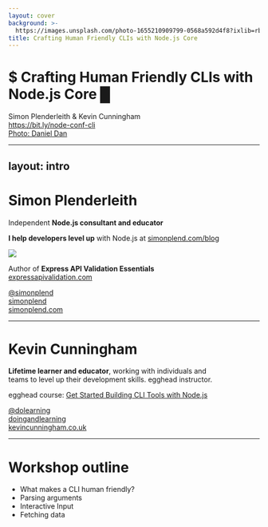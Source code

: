```yaml
---
layout: cover
background: >-
  https://images.unsplash.com/photo-1655210909799-0568a592d4f8?ixlib=rb-1.2.1&w=2400&q=80&fm=jpg&crop=entropy&cs=tinysrgb
title: Crafting Human Friendly CLIs with Node.js Core
---
```


# $ Crafting Human Friendly CLIs with Node.js Core █

<div class="uppercase text-sm tracking-widest">
Simon Plenderleith & Kevin Cunningham
</div>

<div class="text-4xl mt-8 tracking-widest">
	<a href="https://bit.ly/node-conf-cli">https://bit.ly/node-conf-cli</a>
</div>

<div class="abs-bl mx-14 my-12 flex opacity-40">
  <a href="https://unsplash.com/photos/F6iukRSCxaA">Photo: Daniel Dan</a>
</div>

---
layout: intro
---

# Simon Plenderleith

<div class="text-xl opacity-80">

<v-clicks>

Independent **Node.js consultant and educator**

**I help developers level up** with Node.js at [simonplend.com/blog](https://simonplend.com/blog)

</v-clicks>

<div class="block mt-6" v-click>

<img src="https://expressapivalidation.com/images/cover.png" class="float-left h-30 mr-4">

Author of **Express API Validation Essentials**<br>
[expressapivalidation.com](https://expressapivalidation.com)

</div>

</div>

<div v-click class="mt-30 my-10 grid grid-cols-[35px,1fr] w-min gap-y-4">
  <ri-twitter-line class="opacity-80 text-blue-400"/>
  <div><a href="https://twitter.com/simonplend" target="_blank">@simonplend</a></div>
  <ri-github-line class="opacity-60"/>
  <div><a href="https://github.com/simonplend" target="_blank">simonplend</a></div>
  <ri-user-3-line class="opacity-80 text-yellow-500"/>
  <div><a href="https://simonplend.com" target="_blank">simonplend.com</a></div>
</div>

---

# Kevin Cunningham

<div class="text-xl opacity-80">

<v-clicks>

**Lifetime learner and educator**, working with individuals and<br> teams to level up their development skills. egghead instructor.

</v-clicks>

<div class="block mt-6" v-click>

egghead course: [Get Started Building CLI Tools with Node.js](https://egghead.io/courses/get-started-building-cli-tools-with-node-js-2af0caec)

</div>

</div>

<div v-click class="mt-30 my-10 grid grid-cols-[35px,1fr] w-min gap-y-4">
  <ri-twitter-line class="opacity-80 text-blue-400"/>
  <div><a href="https://twitter.com/dolearning" target="_blank">@dolearning</a></div>
  <ri-github-line class="opacity-60"/>
  <div><a href="https://github.com/doingandlearning" target="_blank">doingandlearning</a></div>
  <ri-user-3-line class="opacity-80 text-yellow-500"/>
  <div><a href="https://kevincunningham.co.uk/" target="_blank">kevincunningham.co.uk</a></div>
</div>

---

# Workshop outline

<div class="text-3xl opacity-80">

- What makes a CLI human friendly?
- Parsing arguments
- Interactive Input
- Fetching data

</div>
